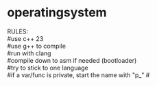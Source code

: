 # operatingsystem
RULES:  
    #use c++ 23  
    #use g++ to compile  
    #run with clang  
    #compile down to asm if needed (bootloader)  
    #try to stick to one language  
    #if a var/func is private, start the name with "p_"
    #
